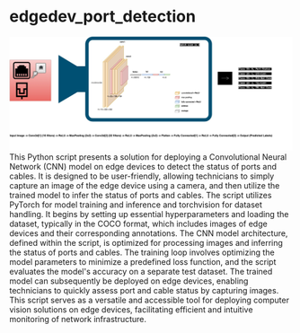 # edgedev_port_detection
![Edge Dev Port Detection](./docs/assets/edgeport_detection.jpg)
This Python script presents a solution for deploying a Convolutional Neural Network (CNN) model on edge devices to detect the status of ports and cables. It is designed to be user-friendly, allowing technicians to simply capture an image of the edge device using a camera, and then utilize the trained model to infer the status of ports and cables. The script utilizes PyTorch for model training and inference and torchvision for dataset handling. It begins by setting up essential hyperparameters and loading the dataset, typically in the COCO format, which includes images of edge devices and their corresponding annotations. The CNN model architecture, defined within the script, is optimized for processing images and inferring the status of ports and cables. The training loop involves optimizing the model parameters to minimize a predefined loss function, and the script evaluates the model's accuracy on a separate test dataset. The trained model can subsequently be deployed on edge devices, enabling technicians to quickly assess port and cable status by capturing images. This script serves as a versatile and accessible tool for deploying computer vision solutions on edge devices, facilitating efficient and intuitive monitoring of network infrastructure.
